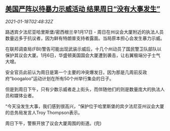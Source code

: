 <!--1610940194000-->
[美国严阵以待暴力示威活动 结果周日“没有大事发生”](https://cn.reuters.com/article/usa-politics-violence-readiness-0117-sun-idCNKBS29N05M)
------

<div><i>2021-01-18T02:48:32Z</i></div><p>路透宾夕法尼亚哈里斯堡/密西根兰辛1月17日 - 周日在州议会大厦附近的执法人员数量远多于抗议者，因为鲜有特朗普支持者露面。当局原本担心会发生暴力示威。</p><p>在联邦调查局(FBI)警告可能出现武装示威后，十几个州动员了国民警卫队部队以保护其议会大厦。1月6日，华盛顿美国国会大厦遭到袭击，让右翼极端分子士气大增。</p><p>安全官员此前认为周日是第一个主要的冲突爆发日，因为那是几周前反政府“boogaloo”运动计划在所有50个州举行集会的日子。</p><p>但是到周日下午，只有少数示威者走上街头，而伴随他们的则是数量庞大的执法人员和媒体业者。</p><p>“今天没发生大事，我们感到很高兴，“保护位于哈里斯堡的宾夕法尼亚州议会大厦的总务局发言人Troy Thompson表示。</p><p>周日下午，警察开放了议会大厦周围的街道。(完)</p>
